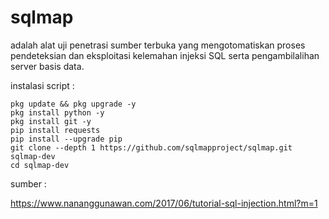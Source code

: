 # sqlmap

adalah alat uji penetrasi sumber terbuka yang mengotomatiskan proses pendeteksian dan eksploitasi kelemahan injeksi SQL serta pengambilalihan server basis data.

instalasi script :
```
pkg update && pkg upgrade -y
pkg install python -y
pkg install git -y
pip install requests
pip install --upgrade pip
git clone --depth 1 https://github.com/sqlmapproject/sqlmap.git sqlmap-dev
cd sqlmap-dev
```
sumber :

https://www.nananggunawan.com/2017/06/tutorial-sql-injection.html?m=1




